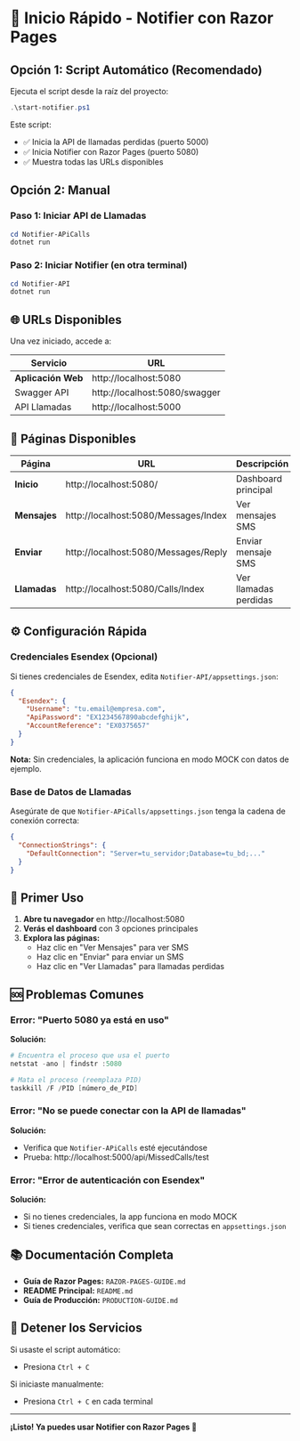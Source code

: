 # 🚀 Inicio Rápido - Notifier con Razor Pages

## Opción 1: Script Automático (Recomendado)

Ejecuta el script desde la raíz del proyecto:

```powershell
.\start-notifier.ps1
```

Este script:
- ✅ Inicia la API de llamadas perdidas (puerto 5000)
- ✅ Inicia Notifier con Razor Pages (puerto 5080)
- ✅ Muestra todas las URLs disponibles

## Opción 2: Manual

### Paso 1: Iniciar API de Llamadas
```powershell
cd Notifier-APiCalls
dotnet run
```

### Paso 2: Iniciar Notifier (en otra terminal)
```powershell
cd Notifier-API
dotnet run
```

## 🌐 URLs Disponibles

Una vez iniciado, accede a:

| Servicio | URL |
|----------|-----|
| **Aplicación Web** | http://localhost:5080 |
| Swagger API | http://localhost:5080/swagger |
| API Llamadas | http://localhost:5000 |

## 📱 Páginas Disponibles

| Página | URL | Descripción |
|--------|-----|-------------|
| **Inicio** | http://localhost:5080/ | Dashboard principal |
| **Mensajes** | http://localhost:5080/Messages/Index | Ver mensajes SMS |
| **Enviar** | http://localhost:5080/Messages/Reply | Enviar mensaje SMS |
| **Llamadas** | http://localhost:5080/Calls/Index | Ver llamadas perdidas |

## ⚙️ Configuración Rápida

### Credenciales Esendex (Opcional)

Si tienes credenciales de Esendex, edita `Notifier-API/appsettings.json`:

```json
{
  "Esendex": {
    "Username": "tu.email@empresa.com",
    "ApiPassword": "EX1234567890abcdefghijk",
    "AccountReference": "EX0375657"
  }
}
```

**Nota:** Sin credenciales, la aplicación funciona en modo MOCK con datos de ejemplo.

### Base de Datos de Llamadas

Asegúrate de que `Notifier-APiCalls/appsettings.json` tenga la cadena de conexión correcta:

```json
{
  "ConnectionStrings": {
    "DefaultConnection": "Server=tu_servidor;Database=tu_bd;..."
  }
}
```

## 🎯 Primer Uso

1. **Abre tu navegador** en http://localhost:5080
2. **Verás el dashboard** con 3 opciones principales
3. **Explora las páginas:**
   - Haz clic en "Ver Mensajes" para ver SMS
   - Haz clic en "Enviar" para enviar un SMS
   - Haz clic en "Ver Llamadas" para llamadas perdidas

## 🆘 Problemas Comunes

### Error: "Puerto 5080 ya está en uso"

**Solución:**
```powershell
# Encuentra el proceso que usa el puerto
netstat -ano | findstr :5080

# Mata el proceso (reemplaza PID)
taskkill /F /PID [número_de_PID]
```

### Error: "No se puede conectar con la API de llamadas"

**Solución:**
- Verifica que `Notifier-APiCalls` esté ejecutándose
- Prueba: http://localhost:5000/api/MissedCalls/test

### Error: "Error de autenticación con Esendex"

**Solución:**
- Si no tienes credenciales, la app funciona en modo MOCK
- Si tienes credenciales, verifica que sean correctas en `appsettings.json`

## 📚 Documentación Completa

- **Guía de Razor Pages:** `RAZOR-PAGES-GUIDE.md`
- **README Principal:** `README.md`
- **Guía de Producción:** `PRODUCTION-GUIDE.md`

## 🛑 Detener los Servicios

Si usaste el script automático:
- Presiona `Ctrl + C`

Si iniciaste manualmente:
- Presiona `Ctrl + C` en cada terminal

---

**¡Listo! Ya puedes usar Notifier con Razor Pages 🎉**

